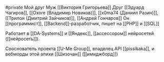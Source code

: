 #private
Мой друг
Муж [[Виктория Григорьева]]
Друг [[Эдуард Чагиров]], [[Oxore (Владимир Новиков)]], [[x0ma74 (Даниил Разин)]], [[Трилон (Дмитрий Зайчиков)]], [[Андрей Гончаров]]
Он [[программист]], [[Backend]]-разработчик, пишет на [[PHP]] и [[SQL]]

Работает в [[DA-Systems]] и [[Яндекс]], [[ассессором]] нейросетей ([[нейросеть]]).

Сооснователь проекта [[U-Me Group]], владелец API [[pissikaka]], и вебморды этой апихи [[Шизочан]] ([[имиджборд]])